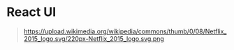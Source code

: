# React UI

> https://upload.wikimedia.org/wikipedia/commons/thumb/0/08/Netflix_2015_logo.svg/220px-Netflix_2015_logo.svg.png
